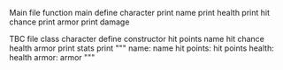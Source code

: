 Main file
function main
    define character
    print name
    print health
    print hit chance
    print armor
    print damage

TBC file
class character
    define constructor
        hit points
        name
        hit chance
        health
        armor
    print stats
        print """
        name: name
        hit points: hit points
        health: health
        armor: armor
        """